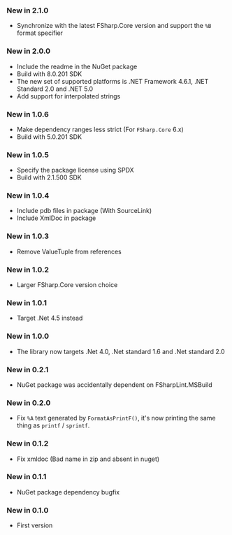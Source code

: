 ### New in 2.1.0

* Synchronize with the latest FSharp.Core version and support the `%B` format specifier

### New in 2.0.0

* Include the readme in the NuGet package
* Build with 8.0.201 SDK
* The new set of supported platforms is .NET Framework 4.6.1, .NET Standard 2.0 and .NET 5.0
* Add support for interpolated strings

### New in 1.0.6

* Make dependency ranges less strict (For `FSharp.Core` 6.x)
* Build with 5.0.201 SDK

### New in 1.0.5

* Specify the package license using SPDX
* Build with 2.1.500 SDK

### New in 1.0.4

* Include pdb files in package (With SourceLink)
* Include XmlDoc in package

### New in 1.0.3

* Remove ValueTuple from references

### New in 1.0.2

* Larger FSharp.Core version choice

### New in 1.0.1

* Target .Net 4.5 instead

### New in 1.0.0

* The library now targets .Net 4.0, .Net standard 1.6 and .Net standard 2.0

### New in 0.2.1

* NuGet package was accidentally dependent on FSharpLint.MSBuild

### New in 0.2.0

* Fix `%A` text generated by `FormatAsPrintF()`, it's now printing the same thing as `printf` / `sprintf`.

### New in 0.1.2

* Fix xmldoc (Bad name in zip and absent in nuget)

### New in 0.1.1

* NuGet package dependency bugfix

### New in 0.1.0

* First version
